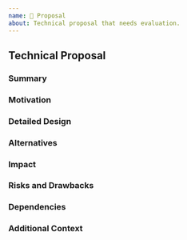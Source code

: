```yaml
---
name: 🤔 Proposal
about: Technical proposal that needs evaluation.
---
```


## Technical Proposal

### Summary
<!-- Provide a brief summary of the proposal. What problem does it solve or what improvement does it bring? -->

### Motivation
<!-- Explain why this proposal is necessary. What are the current limitations or issues that this proposal addresses? -->

### Detailed Design
<!-- Describe the detailed design of the proposal. Include diagrams, code snippets, and any other relevant details to illustrate how the proposal will be implemented. -->

### Alternatives
<!-- List any alternative solutions or approaches that were considered and explain why they were not chosen. -->

### Impact
<!-- Discuss the impact of this proposal. How will it affect the existing codebase, performance, and user experience? Are there any backward compatibility concerns? -->

### Risks and Drawbacks
<!-- Identify any risks or potential drawbacks associated with this proposal. How can they be mitigated? -->

### Dependencies
<!-- List any dependencies that this proposal has, such as other features, libraries, or tools. -->

### Additional Context
<!-- Add any other context or information related to the proposal here. This might include references, links to related issues or PRs, or any other relevant information. -->

